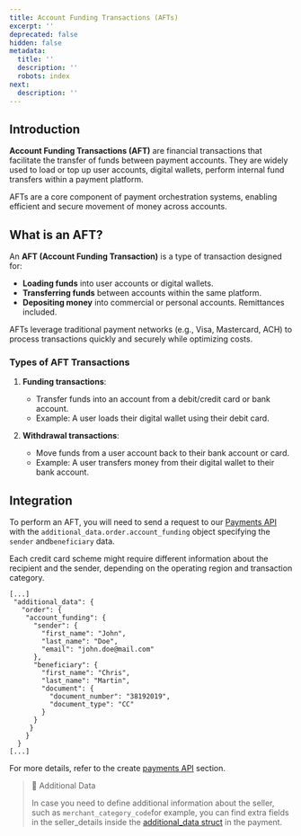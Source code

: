 ```yaml
---
title: Account Funding Transactions (AFTs)
excerpt: ''
deprecated: false
hidden: false
metadata:
  title: ''
  description: ''
  robots: index
next:
  description: ''
---
```

## Introduction

**Account Funding Transactions (AFT)** are financial transactions that facilitate the transfer of funds between payment accounts. They are widely used to load or top up user accounts, digital wallets, perform internal fund transfers within a payment platform.

AFTs are a core component of payment orchestration systems, enabling efficient and secure movement of money across accounts.

## What is an AFT?

An **AFT (Account Funding Transaction)** is a type of transaction designed for:

* **Loading funds** into user accounts or digital wallets.
* **Transferring funds** between accounts within the same platform.
* **Depositing money** into commercial or personal accounts. Remittances included.

AFTs leverage traditional payment networks (e.g., Visa, Mastercard, ACH) to process transactions quickly and securely while optimizing costs.

### Types of AFT Transactions

1. **Funding transactions**:
   * Transfer funds into an account from a debit/credit card or bank account.
   * Example: A user loads their digital wallet using their debit card.

2. **Withdrawal transactions**:
   * Move funds from a user account back to their bank account or card.
   * Example: A user transfers money from their digital wallet to their bank account.

## Integration

To perform an AFT, you will need to send a request to our [Payments API](ref:create-payment) with the `additional_data.order.account_funding` object specifying the `sender` and`beneficiary` data.

Each credit card scheme might require different information about the recipient and the sender, depending on the operating region and transaction category.

```Text Example
[...]
 "additional_data": {
   "order": {
    "account_funding": {
      "sender": {
        "first_name": "John",
        "last_name": "Doe",
        "email": "john.doe@mail.com"
      },
      "beneficiary": {
        "first_name": "Chris",
        "last_name": "Martin",
        "document": {
          "document_number": "38192019",
          "document_type": "CC"
        }
      }
     }
    }
  }
[...]
```

For more details, refer to the create [payments API](ref:create-payment) section.

> 📘 Additional Data
>
> In case you need to define additional information about the seller, such as `merchant_category_code`for example, you can find extra fields in the seller\_details inside the [additional\_data struct](ref:the-payment-object) in the payment.